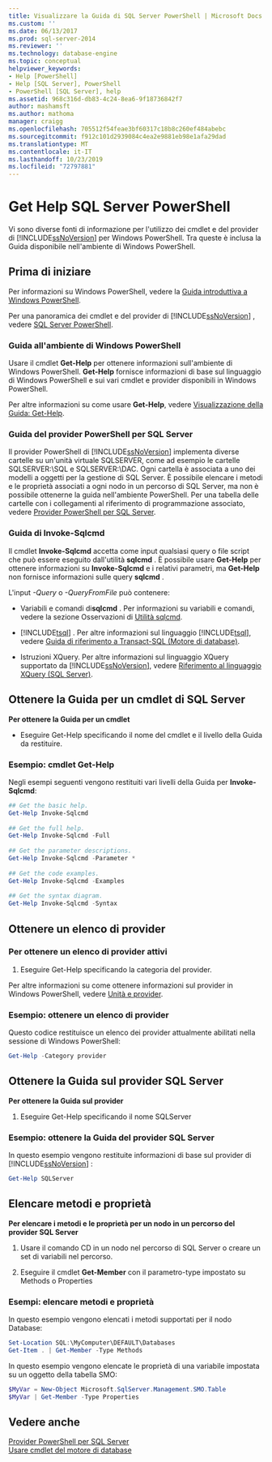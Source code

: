 ```yaml
---
title: Visualizzare la Guida di SQL Server PowerShell | Microsoft Docs
ms.custom: ''
ms.date: 06/13/2017
ms.prod: sql-server-2014
ms.reviewer: ''
ms.technology: database-engine
ms.topic: conceptual
helpviewer_keywords:
- Help [PowerShell]
- Help [SQL Server], PowerShell
- PowerShell [SQL Server], help
ms.assetid: 968c316d-db83-4c24-8ea6-9f18736842f7
author: mashamsft
ms.author: mathoma
manager: craigg
ms.openlocfilehash: 705512f54feae3bf60317c18b8c260ef484abebc
ms.sourcegitcommit: f912c101d2939084c4ea2e9881eb98e1afa29dad
ms.translationtype: MT
ms.contentlocale: it-IT
ms.lasthandoff: 10/23/2019
ms.locfileid: "72797881"
---
```

# <a name="get-help-sql-server-powershell"></a>Get Help SQL Server PowerShell
  Vi sono diverse fonti di informazione per l'utilizzo dei cmdlet e del provider di [!INCLUDE[ssNoVersion](../includes/ssnoversion-md.md)] per Windows PowerShell. Tra queste è inclusa la Guida disponibile nell'ambiente di Windows PowerShell.  
  
## <a name="before-you-begin"></a>Prima di iniziare  
 Per informazioni su Windows PowerShell, vedere la [Guida introduttiva a Windows PowerShell](https://technet.microsoft.com/library/hh857337.aspx).  
  
 Per una panoramica dei cmdlet e del provider di [!INCLUDE[ssNoVersion](../includes/ssnoversion-md.md)] , vedere [SQL Server PowerShell](../powershell/sql-server-powershell.md).  
  
### <a name="help-in-the-windows-powershell-environment"></a>Guida all'ambiente di Windows PowerShell  
 Usare il cmdlet **Get-Help** per ottenere informazioni sull'ambiente di Windows PowerShell. **Get-Help** fornisce informazioni di base sul linguaggio di Windows PowerShell e sui vari cmdlet e provider disponibili in Windows PowerShell.  
  
 Per altre informazioni su come usare **Get-Help**, vedere [Visualizzazione della Guida: Get-Help](https://go.microsoft.com/fwlink/?LinkId=102136).  
  
### <a name="sql-server-powershell-provider-help"></a>Guida del provider PowerShell per SQL Server  
 Il provider PowerShell di [!INCLUDE[ssNoVersion](../includes/ssnoversion-md.md)] implementa diverse cartelle su un'unità virtuale SQLSERVER, come ad esempio le cartelle SQLSERVER:\SQL e SQLSERVER:\DAC. Ogni cartella è associata a uno dei modelli a oggetti per la gestione di SQL Server. È possibile elencare i metodi e le proprietà associati a ogni nodo in un percorso di SQL Server, ma non è possibile ottenerne la guida nell'ambiente PowerShell. Per una tabella delle cartelle con i collegamenti al riferimento di programmazione associato, vedere [Provider PowerShell per SQL Server](../powershell/sql-server-powershell-provider.md).  
  
### <a name="invoke-sqlcmd-help"></a>Guida di Invoke-Sqlcmd  
 Il cmdlet **Invoke-Sqlcmd** accetta come input qualsiasi query o file script che può essere eseguito dall'utilità **sqlcmd** . È possibile usare **Get-Help** per ottenere informazioni su **Invoke-Sqlcmd** e i relativi parametri, ma **Get-Help** non fornisce informazioni sulle query **sqlcmd** .  
  
 L'input *-Query* o *-QueryFromFile* può contenere:  
  
-   Variabili e comandi di**sqlcmd** . Per informazioni su variabili e comandi, vedere la sezione Osservazioni di [Utilità sqlcmd](../tools/sqlcmd-utility.md).  
  
-   [!INCLUDE[tsql](../includes/tsql-md.md)] . Per altre informazioni sul linguaggio [!INCLUDE[tsql](../includes/tsql-md.md)], vedere [Guida di riferimento a Transact-SQL &#40;Motore di database&#41;](/sql/t-sql/language-reference).  
  
-   Istruzioni XQuery. Per altre informazioni sul linguaggio XQuery supportato da [!INCLUDE[ssNoVersion](../includes/ssnoversion-md.md)], vedere [Riferimento al linguaggio XQuery &#40;SQL Server&#41;](/sql/xquery/xquery-language-reference-sql-server).  
  
## <a name="get-help-for-a-sql-server-cmdlet"></a>Ottenere la Guida per un cmdlet di SQL Server  
 **Per ottenere la Guida per un cmdlet**  
  
-   Eseguire Get-Help specificando il nome del cmdlet e il livello della Guida da restituire.  
  
### <a name="example-cmdlet-get-help"></a>Esempio: cmdlet Get-Help  
 Negli esempi seguenti vengono restituiti vari livelli della Guida per **Invoke-Sqlcmd**:  
  
```powershell
## Get the basic help.  
Get-Help Invoke-Sqlcmd  
  
## Get the full help.  
Get-Help Invoke-Sqlcmd -Full  
  
## Get the parameter descriptions.  
Get-Help Invoke-Sqlcmd -Parameter *  
  
## Get the code examples.  
Get-Help Invoke-Sqlcmd -Examples  
  
## Get the syntax diagram.  
Get-Help Invoke-Sqlcmd -Syntax  
```  
  
## <a name="get-a-list-of-providers"></a>Ottenere un elenco di provider  

### <a name="to-get-a-list-of-active-providers"></a>Per ottenere un elenco di provider attivi
  
1.  Eseguire Get-Help specificando la categoria del provider.  
  
 Per altre informazioni su come ottenere informazioni sul provider in Windows PowerShell, vedere [Unità e provider](https://go.microsoft.com/fwlink/?LinkId=102137).  
  
### <a name="example-get-a-list-of-providers"></a>Esempio: ottenere un elenco di provider  
 Questo codice restituisce un elenco dei provider attualmente abilitati nella sessione di Windows PowerShell:  
  
```powershell
Get-Help -Category provider  
```  
  
## <a name="get-help-about-the-sql-server-provider"></a>Ottenere la Guida sul provider SQL Server  
 **Per ottenere la Guida sul provider**  
  
1.  Eseguire Get-Help specificando il nome SQLServer  
  
### <a name="example-get-sql-server-provider-help"></a>Esempio: ottenere la Guida del provider SQL Server  
 In questo esempio vengono restituite informazioni di base sul provider di [!INCLUDE[ssNoVersion](../includes/ssnoversion-md.md)] :  
  
```powershell
Get-Help SQLServer  
```  
  
## <a name="list-methods-and-properties"></a>Elencare metodi e proprietà  
 **Per elencare i metodi e le proprietà per un nodo in un percorso del provider SQL Server**  
  
1.  Usare il comando CD in un nodo nel percorso di SQL Server o creare un set di variabili nel percorso.  
  
2.  Eseguire il cmdlet **Get-Member** con il parametro-type impostato su Methods o Properties  
  
### <a name="examples-listing-methods-and-properties"></a>Esempi: elencare metodi e proprietà  
 In questo esempio vengono elencati i metodi supportati per il nodo Database:  
  
```powershell
Set-Location SQL:\MyComputer\DEFAULT\Databases  
Get-Item . | Get-Member -Type Methods  
```  
  
 In questo esempio vengono elencate le proprietà di una variabile impostata su un oggetto della tabella SMO:  
  
```powershell
$MyVar = New-Object Microsoft.SqlServer.Management.SMO.Table  
$MyVar | Get-Member -Type Properties  
```  
  
## <a name="see-also"></a>Vedere anche  
 [Provider PowerShell per SQL Server](../powershell/sql-server-powershell-provider.md)   
 [Usare cmdlet del motore di database](../../2014/database-engine/use-the-database-engine-cmdlets.md)  
